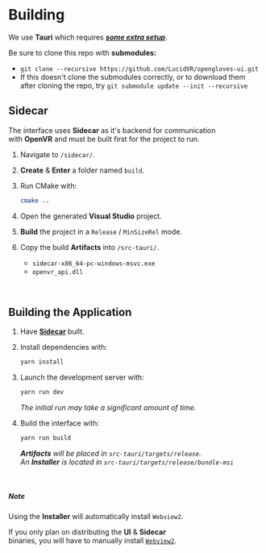 # Building

We use **Tauri** which requires **_[some extra setup]_**.

Be sure to clone this repo with **submodules:**
  * `git clone --recursive https://github.com/LucidVR/opengloves-ui.git` 
  * If this doesn't clone the submodules correctly, or to download them after cloning the repo, try `git submodule update --init --recursive`   

## Sidecar

The interface uses **Sidecar** as it's backend for communication <br>
with **OpenVR** and must be built first for the project to run.

1. Navigate to `/sidecar/`.

2. **Create** & **Enter** a folder named `build`.

3. Run CMake with:

   ```sh
   cmake ..
   ```

4. Open the generated **Visual Studio** project.

5. **Build** the project in a `Release` / `MinSizeRel` mode.

6. Copy the build **Artifacts** into `/src-tauri/`.
   - `sidecar-x86_64-pc-windows-msvc.exe`
   - `openvr_api.dll`

<br>

## Building the Application

1. Have **[Sidecar]** built.

2. Install dependencies with:

   ```sh
   yarn install
   ```

3. Launch the development server with:

   ```sh
   yarn run dev
   ```

   _The initial run may take a significant amount of time._

4. Build the interface with:

   ```sh
   yarn run build
   ```

   **_Artifacts_** _will be placed in `src-tauri/targets/release`._ <br>
   _An_ **_Installer_** _is located in `src-tauri/targets/release/bundle-msi`_

<br>

##### Note

Using the **Installer** will automatically install `Webview2`.

If you only plan on distributing the **UI** & **Sidecar** <br>
binaries, you will have to manually install [`Webview2`].

<!----------------------------------------------------------------------------->

[sidecar]: #Sidecar
[some extra setup]: https://tauri.studio/en/docs/get-started/intro
[`webview2`]: https://developer.microsoft.com/en-us/microsoft-edge/webview2/#download-section
